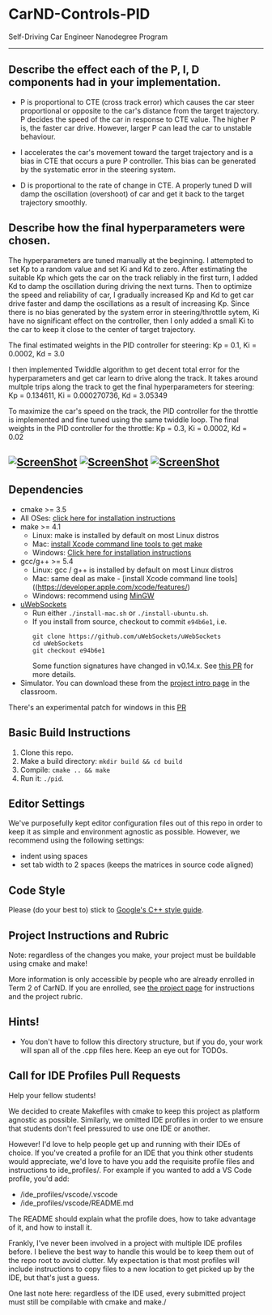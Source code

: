 # CarND-Controls-PID
Self-Driving Car Engineer Nanodegree Program

---

## Describe the effect each of the P, I, D components had in your implementation.

* P is proportional to CTE (cross track error) which causes the car steer proportional or opposite to the car's distance from the target trajectory. P decides the speed of the car in response to CTE value. The higher P is, the faster car drive. However, larger P can lead the car to unstable behaviour.

* I accelerates the car's movement toward the target trajectory and is a bias in CTE that occurs a pure P controller. This bias can be generated by the systematic error in the steering system.

* D is proportional to the rate of change in CTE. A properly tuned D will damp the oscillation (overshoot) of car and get it back to the target trajectory smoothly.



## Describe how the final hyperparameters were chosen.

The hyperparameters are tuned manually at the beginning. I attempted to set Kp to a random value and set Ki and Kd to zero. After estimating the suitable Kp which gets the car on the track reliably in the first turn, I added Kd to damp the oscillation during driving the next turns. Then to optimize the speed and reliability of car, I gradually increased Kp and Kd to get car drive faster and damp the oscillations as a result of increasing Kp. Since there is no bias generated by the system error in steering/throttle sytem, Ki have no significant effect on the controller, then I only added a small Ki to the car to keep it close to the center of target trajectory. 

The final estimated weights in the PID controller for steering: Kp = 0.1, Ki = 0.0002, Kd = 3.0

I then implemented Twiddle algorithm to get decent total error for the hyperparameters and get car learn to drive along the track. It takes around multple trips along the track to get the final hyperparameters for steering: Kp = 0.134611, Ki = 0.000270736, Kd = 3.05349


To maximize the car's speed on the track, the PID controller for the throttle is implemented and fine tuned using the same twiddle loop.
The final weights in the PID controller for the throttle: Kp = 0.3, Ki = 0.0002, Kd = 0.02

[![ScreenShot](./images/PID_without_I.png)](https://youtu.be/DhYBeOVQ70k)
[![ScreenShot](./images/pid_without_D.png)](https://youtu.be/RISa6Yoyb-o)
[![ScreenShot](./images/PID_final.png)](https://youtu.be/PdMRhjHcAoc)
---

## Dependencies

* cmake >= 3.5
 * All OSes: [click here for installation instructions](https://cmake.org/install/)
* make >= 4.1
  * Linux: make is installed by default on most Linux distros
  * Mac: [install Xcode command line tools to get make](https://developer.apple.com/xcode/features/)
  * Windows: [Click here for installation instructions](http://gnuwin32.sourceforge.net/packages/make.htm)
* gcc/g++ >= 5.4
  * Linux: gcc / g++ is installed by default on most Linux distros
  * Mac: same deal as make - [install Xcode command line tools]((https://developer.apple.com/xcode/features/)
  * Windows: recommend using [MinGW](http://www.mingw.org/)
* [uWebSockets](https://github.com/uWebSockets/uWebSockets)
  * Run either `./install-mac.sh` or `./install-ubuntu.sh`.
  * If you install from source, checkout to commit `e94b6e1`, i.e.
    ```
    git clone https://github.com/uWebSockets/uWebSockets 
    cd uWebSockets
    git checkout e94b6e1
    ```
    Some function signatures have changed in v0.14.x. See [this PR](https://github.com/udacity/CarND-MPC-Project/pull/3) for more details.
* Simulator. You can download these from the [project intro page](https://github.com/udacity/self-driving-car-sim/releases) in the classroom.

There's an experimental patch for windows in this [PR](https://github.com/udacity/CarND-PID-Control-Project/pull/3)

## Basic Build Instructions

1. Clone this repo.
2. Make a build directory: `mkdir build && cd build`
3. Compile: `cmake .. && make`
4. Run it: `./pid`. 

## Editor Settings

We've purposefully kept editor configuration files out of this repo in order to
keep it as simple and environment agnostic as possible. However, we recommend
using the following settings:

* indent using spaces
* set tab width to 2 spaces (keeps the matrices in source code aligned)

## Code Style

Please (do your best to) stick to [Google's C++ style guide](https://google.github.io/styleguide/cppguide.html).

## Project Instructions and Rubric

Note: regardless of the changes you make, your project must be buildable using
cmake and make!

More information is only accessible by people who are already enrolled in Term 2
of CarND. If you are enrolled, see [the project page](https://classroom.udacity.com/nanodegrees/nd013/parts/40f38239-66b6-46ec-ae68-03afd8a601c8/modules/f1820894-8322-4bb3-81aa-b26b3c6dcbaf/lessons/e8235395-22dd-4b87-88e0-d108c5e5bbf4/concepts/6a4d8d42-6a04-4aa6-b284-1697c0fd6562)
for instructions and the project rubric.

## Hints!

* You don't have to follow this directory structure, but if you do, your work
  will span all of the .cpp files here. Keep an eye out for TODOs.

## Call for IDE Profiles Pull Requests

Help your fellow students!

We decided to create Makefiles with cmake to keep this project as platform
agnostic as possible. Similarly, we omitted IDE profiles in order to we ensure
that students don't feel pressured to use one IDE or another.

However! I'd love to help people get up and running with their IDEs of choice.
If you've created a profile for an IDE that you think other students would
appreciate, we'd love to have you add the requisite profile files and
instructions to ide_profiles/. For example if you wanted to add a VS Code
profile, you'd add:

* /ide_profiles/vscode/.vscode
* /ide_profiles/vscode/README.md

The README should explain what the profile does, how to take advantage of it,
and how to install it.

Frankly, I've never been involved in a project with multiple IDE profiles
before. I believe the best way to handle this would be to keep them out of the
repo root to avoid clutter. My expectation is that most profiles will include
instructions to copy files to a new location to get picked up by the IDE, but
that's just a guess.

One last note here: regardless of the IDE used, every submitted project must
still be compilable with cmake and make./

